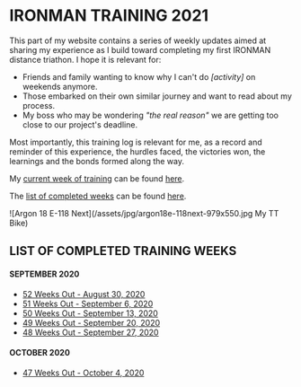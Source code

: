 # IRONMAN TRAINING 2021

This part of my website contains a series of weekly updates 
aimed at sharing my experience as I build toward completing my
first IRONMAN distance triathon. I hope it is relevant for:

* Friends and family wanting to know why I can't do _[activity]_ on weekends anymore.
* Those embarked on their own similar journey and want to read about my process.
* My boss who may be wondering _"the real reason"_ we are getting too close to our project's deadline.

Most importantly, this training log is relevant for me, as a 
record and reminder of this experience, the hurdles faced, the
victories won, the learnings and the bonds formed along the 
way.

My [current week of training](latest) can be found [here](latest).

The [list of completed weeks](javascript:flkty.select(3);) can be found [here](javascript:flkty.select(3);).

![Argon 18 E-118 Next](/assets/jpg/argon18e-118next-979x550.jpg My TT Bike)

## LIST OF COMPLETED TRAINING WEEKS

#### SEPTEMBER 2020
<ul class="iconlist">
<li class="page"><a href="ironman2021-52weeksout">52 Weeks Out - August 30, 2020</a></li>
<li class="page"><a href="ironman2021-51weeksout">51 Weeks Out - September 6, 2020</a></li>
<li class="page"><a href="ironman2021-50weeksout">50 Weeks Out - September 13, 2020</a></li>
<li class="page"><a href="ironman2021-49weeksout">49 Weeks Out - September 20, 2020</a></li>
<li class="page"><a href="ironman2021-48weeksout">48 Weeks Out - September 27, 2020</a></li>
</ul>

#### OCTOBER 2020
<ul class="iconlist">
<li class="page"><a href="ironman2021-47weeksout">47 Weeks Out - October 4, 2020</a></li>
</ul>
<!--og:title: IRONMAN Training 2021-->
<!--og:image: /assets/og/argon18e-118next.jpg-->
<!--description: My training log is a series of weekly updates aimed at sharing my experience as I build toward completing my first IRONMAN distance triathon.-->
